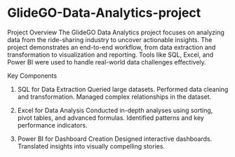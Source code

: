 # GlideGO-Data-Analytics-project

Project Overview
The GlideGO Data Analytics project focuses on analyzing data from the ride-sharing industry to uncover actionable insights. 
The project demonstrates an end-to-end workflow, from data extraction and transformation to visualization and reporting. 
Tools like SQL, Excel, and Power BI were used to handle real-world data challenges effectively.

Key Components
1. SQL for Data Extraction
Queried large datasets.
Performed data cleaning and transformation.
Managed complex relationships in the dataset.

2. Excel for Data Analysis
Conducted in-depth analyses using sorting, pivot tables, and advanced formulas.
Identified patterns and key performance indicators.

3. Power BI for Dashboard Creation
Designed interactive dashboards.
Translated insights into visually compelling stories.
